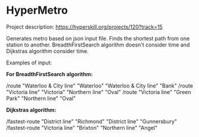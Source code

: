 # HyperMetro

Project description: https://hyperskill.org/projects/120?track=15

Generates metro based on json input file. Finds the shortest path from one station to another. BreadthFirstSearch algorithm doesn't сonsider time and Dijkstras algorithm consider time. 

Examples of input:

**For BreadthFirstSearch algorithm:**

/route "Waterloo & City line" "Waterloo" "Waterloo & City line" "Bank"
/route "Victoria line" "Victoria" "Northern line" "Oval"
/route "Victoria line" "Green Park" "Northern line" "Oval"

**Dijkstras algorithm:**

/fastest-route "District line" "Richmond" "District line" "Gunnersbury"
/fastest-route "Victoria line" "Brixton" "Northern line" "Angel"
